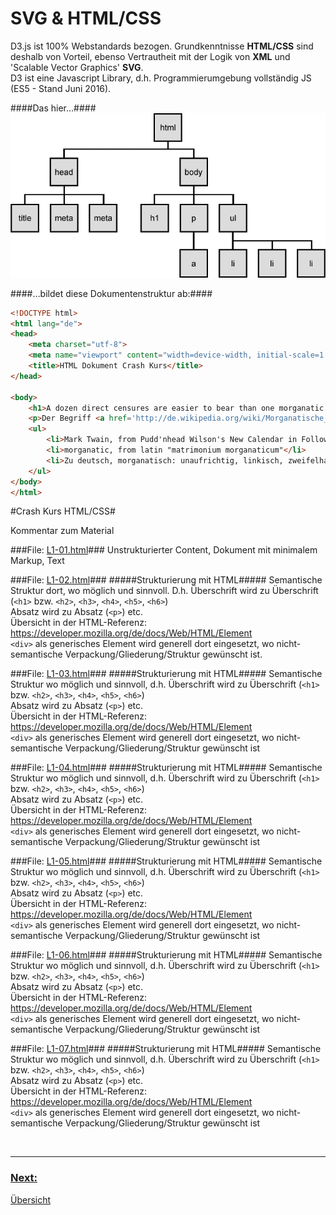 # SVG  & HTML/CSS

D3.js ist 100% Webstandards bezogen. Grundkenntnisse **HTML/CSS** sind deshalb von Vorteil, ebenso Vertrautheit mit der Logik von **XML** und 'Scalable Vector Graphics' **SVG**.<br>
D3 ist eine Javascript Library, d.h. Programmierumgebung vollständig JS (ES5 - Stand Juni 2016).


####Das hier…####
![Domtree](dom_tree.png)



####…bildet diese Dokumentenstruktur ab:####
```html
<!DOCTYPE html>
<html lang="de">
<head>
    <meta charset="utf-8">
    <meta name="viewport" content="width=device-width, initial-scale=1.0">
    <title>HTML Dokument Crash Kurs</title>
</head>

<body>
    <h1>A dozen direct censures are easier to bear than one morganatic compliment.</h1>
    <p>Der Begriff <a href='http://de.wikipedia.org/wiki/Morganatische_Ehe'>morganatisch</a> geht auf die morganatische Ehe zurück. Als morganatische Ehe (lat. matrimonium morganaticum, mittellateinische Neubildung zu althochdeutsch morgangeba, «Morgengabe») oder Ehe zur linken Hand bezeichnet man eine im europäischen Adel nicht selten vorkommende Form der Ehe, bei der einer der beiden Ehepartner (meistens die Frau) von niedrigerem Stand war als der andere (Nichtebenbürtigkeit).</p>
    <ul>
        <li>Mark Twain, from Pudd'nhead Wilson's New Calendar in Following the Equator (1897)</li>
        <li>morganatic, from latin "matrimonium morganaticum"</li>
        <li>Zu deutsch, morganatisch: unaufrichtig, linkisch, zweifelhaft, fragwürdig</li>
    </ul>
</body>
</html>
```


#Crash Kurs HTML/CSS#


Kommentar zum Material


###File: [L1-01.html](L1-01.html)###
Unstrukturierter Content, Dokument mit minimalem Markup, Text


###File: [L1-02.html](L1-02.html)###
#####Strukturierung mit HTML#####
Semantische Struktur dort, wo möglich und sinnvoll.
D.h. Überschrift wird zu Überschrift (`<h1>` bzw. `<h2>`, `<h3>`, `<h4>`, `<h5>`, `<h6>`)
<br> Absatz wird zu Absatz (`<p>`) etc. <br> Übersicht in der HTML-Referenz: https://developer.mozilla.org/de/docs/Web/HTML/Element <br>`<div>` als generisches Element wird generell dort eingesetzt, wo nicht-semantische Verpackung/Gliederung/Struktur gewünscht ist.


###File: [L1-03.html](L1-03.html)###
#####Strukturierung mit HTML#####
Semantische Struktur wo möglich und sinnvoll, d.h. Überschrift wird zu Überschrift (`<h1>` bzw. `<h2>`, `<h3>`, `<h4>`, `<h5>`, `<h6>`)<br> Absatz wird zu Absatz (`<p>`) etc. <br> Übersicht in der HTML-Referenz: https://developer.mozilla.org/de/docs/Web/HTML/Element <br>`<div>` als generisches Element wird generell dort eingesetzt, wo nicht-semantische Verpackung/Gliederung/Struktur gewünscht ist




###File: [L1-04.html](L1-04.html)###
#####Strukturierung mit HTML#####
Semantische Struktur wo möglich und sinnvoll, d.h. Überschrift wird zu Überschrift (`<h1>` bzw. `<h2>`, `<h3>`, `<h4>`, `<h5>`, `<h6>`)<br> Absatz wird zu Absatz (`<p>`) etc. <br> Übersicht in der HTML-Referenz: https://developer.mozilla.org/de/docs/Web/HTML/Element <br>`<div>` als generisches Element wird generell dort eingesetzt, wo nicht-semantische Verpackung/Gliederung/Struktur gewünscht ist






###File: [L1-05.html](L1-05.html)###
#####Strukturierung mit HTML#####
Semantische Struktur wo möglich und sinnvoll, d.h. Überschrift wird zu Überschrift (`<h1>` bzw. `<h2>`, `<h3>`, `<h4>`, `<h5>`, `<h6>`)<br> Absatz wird zu Absatz (`<p>`) etc. <br> Übersicht in der HTML-Referenz: https://developer.mozilla.org/de/docs/Web/HTML/Element <br>`<div>` als generisches Element wird generell dort eingesetzt, wo nicht-semantische Verpackung/Gliederung/Struktur gewünscht ist






###File: [L1-06.html](L1-06.html)###
#####Strukturierung mit HTML#####
Semantische Struktur wo möglich und sinnvoll, d.h. Überschrift wird zu Überschrift (`<h1>` bzw. `<h2>`, `<h3>`, `<h4>`, `<h5>`, `<h6>`)<br> Absatz wird zu Absatz (`<p>`) etc. <br> Übersicht in der HTML-Referenz: https://developer.mozilla.org/de/docs/Web/HTML/Element <br>`<div>` als generisches Element wird generell dort eingesetzt, wo nicht-semantische Verpackung/Gliederung/Struktur gewünscht ist






###File: [L1-07.html](L1-07.html)###
#####Strukturierung mit HTML#####
Semantische Struktur wo möglich und sinnvoll, d.h. Überschrift wird zu Überschrift (`<h1>` bzw. `<h2>`, `<h3>`, `<h4>`, `<h5>`, `<h6>`)<br> Absatz wird zu Absatz (`<p>`) etc. <br> Übersicht in der HTML-Referenz: https://developer.mozilla.org/de/docs/Web/HTML/Element <br>`<div>` als generisches Element wird generell dort eingesetzt, wo nicht-semantische Verpackung/Gliederung/Struktur gewünscht ist





<p>&nbsp;</p>

---


### [Next:](../_L1/)

[Übersicht](../README.md#chapter)
